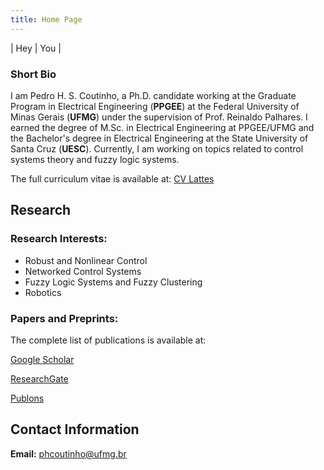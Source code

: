 ```yaml
---
title: Home Page
---
```


| Hey | You |


<!---
[//]: # You can use the [editor on GitHub](https://github.com/phcoutinho/phcoutinho.github.io/edit/main/index.md) to maintain and preview the content for your website in Markdown files.
[//]: # Whenever you commit to this repository, GitHub Pages will run [Jekyll](https://jekyllrb.com/) to rebuild the pages in your site, from the content in your Markdown files.
-->

### Short Bio
I am Pedro H. S. Coutinho, a Ph.D. candidate working at the Graduate Program in Electrical Engineering (**PPGEE**) at the Federal University of Minas Gerais (**UFMG**) under the supervision of Prof. Reinaldo Palhares. I earned the degree of M.Sc. in Electrical Engineering at PPGEE/UFMG and the Bachelor's degree in Electrical Engineering at the State University of Santa Cruz (**UESC**). Currently, I am working on topics related to control systems theory and fuzzy logic systems.

The full curriculum vitae is available at:
[CV Lattes](http://www.google.com/url?q=http%3A%2F%2Flattes.cnpq.br%2F5272302377513795&sa=D&sntz=1&usg=AFQjCNFde5T38lrZ-8Ok5UiZL1tE7PKoOA)

## Research

### Research Interests:

- Robust and Nonlinear Control
- Networked Control Systems
- Fuzzy Logic Systems and Fuzzy Clustering
- Robotics

### Papers and Preprints: 
The complete list of publications is available at:

[Google Scholar](https://scholar.google.com/citations?user=Dyc2PZUAAAAJ&hl=pt-BR#)

[ResearchGate](https://www.google.com/url?q=https%3A%2F%2Fwww.researchgate.net%2Fprofile%2FPedro-Henrique-Coutinho&sa=D&sntz=1&usg=AFQjCNFBbLeiTrWOrqpDnD_50gT-dfYnmw)

[Publons](https://www.google.com/url?q=https%3A%2F%2Fpublons.com%2Fresearcher%2F1587344%2Fpedro-coutinho%2F&sa=D&sntz=1&usg=AFQjCNHdVVH6F8xuyrrXC_APRsgi9R1oRA)

## Contact Information

**Email:** phcoutinho@ufmg.br


<!---
### Markdown
Markdown is a lightweight and easy-to-use syntax for styling your writing. It includes conventions for
```markdown
Syntax highlighted code block
# Header 1
## Header 2
### Header 3
- Bulleted
- List
1. Numbered
2. List
**Bold** and _Italic_ and `Code` text
[Link](url) and ![Image](src)
```
For more details see [GitHub Flavored Markdown](https://guides.github.com/features/mastering-markdown/).
### Jekyll Themes
Your Pages site will use the layout and styles from the Jekyll theme you have selected in your [repository settings](https://github.com/phcoutinho/phcoutinho.github.io/settings). The name of this theme is saved in the Jekyll `_config.yml` configuration file.
### Support or Contact
Having trouble with Pages? Check out our [documentation](https://docs.github.com/categories/github-pages-basics/) or [contact support](https://support.github.com/contact) and we’ll help you sort it out.
-->
